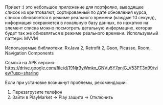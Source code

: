 Привет :) это небольшое приложение для портфолио, выводящее список из криптовалют, сортированный по дате обновления курса, список обновляется в режиме реального времени (каждые 10 секунд), информация сохраняется в локальную базу данных, по нажатию на элемент списка можно посмотреть детальную информацию, которая будет так же обновляться в режиме реального времени.
Используемый паттерн:
MVVM

Используемые библиотеки:
RxJava 2,
Retrofit 2,
Gson,
Picasso,
Room,
Navigation Components

Ссылка на APK версию:
https://drive.google.com/file/d/19Njr3yWmkx_GNVu5Y7pnjG_V53PT3n99/view?usp=sharing

Если при установке возникнут проблемы, рекомендации:
1. Перезагрузите телефон
2. Зайти в PlayMarket -> Play защита -> Отключить
